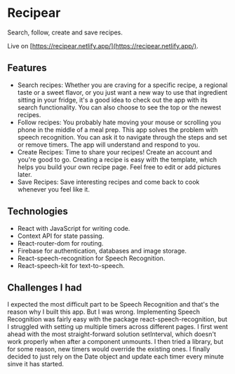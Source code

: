 # Recipear

Search, follow, create and save recipes.

Live on [https://recipear.netlify.app/](https://recipear.netlify.app/).

## Features

- Search recipes: Whether you are craving for a specific recipe, a regional taste or a sweet flavor, or you just want a new way to use that ingredient sitting in your fridge, it's a good idea to check out the app with its search functionality. You can also choose to see the top or the newest recipes.
- Follow recipes: You probably hate moving your mouse or scrolling you phone in the middle of a meal prep. This app solves the problem with speech recognition. You can ask it to navigate through the steps and set or remove timers. The app will understand and respond to you.
- Create Recipes: Time to share your recipes! Create an account and you're good to go. Creating a recipe is easy with the template, which helps you build your own recipe page. Feel free to edit or add pictures later.
- Save Recipes: Save interesting recipes and come back to cook whenever you feel like it.

## Technologies

- React with JavaScript for writing code.
- Context API for state passing.
- React-router-dom for routing.
- Firebase for authentication, databases and image storage.
- React-speech-recognition for Speech Recognition.
- React-speech-kit for text-to-speech.

## Challenges I had

I expected the most difficult part to be Speech Recognition and that's the reason why I built this app. But I was wrong. Implementing Speech Recognition was fairly easy with the package react-speech-recognition, but I struggled with setting up multiple timers across different pages. I first went ahead with the most straight-forward solution setInterval, which doesn't work properly when after a component unmounts. I then tried a library, but for some reason, new timers would override the existing ones. I finally decided to just rely on the Date object and update each timer every minute sinve it has started.
